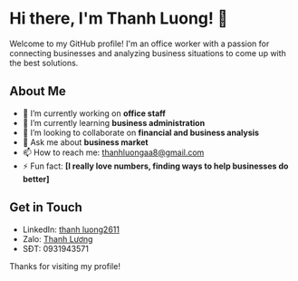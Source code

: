 # Hi there, I'm Thanh Luong! 👋

Welcome to my GitHub profile! I'm an office worker with a passion for connecting businesses and analyzing business situations to come up with the best solutions.

## About Me

- 🔭 I’m currently working on **office staff**
- 🌱 I’m currently learning **business administration**
- 👯 I’m looking to collaborate on **financial and business analysis**
- 💬 Ask me about **business market**
- 📫 How to reach me: thanhluongaa8@gmail.com
- ⚡ Fun fact: **[I really love numbers, finding ways to help businesses do better]**


## Get in Touch

- LinkedIn: [thanh luong2611](https://www.linkedin.com/in/thanhluong2611/)
- Zalo: [Thanh Lương](https://zalo.me/0931943571)
- SĐT: 0931943571

Thanks for visiting my profile!
